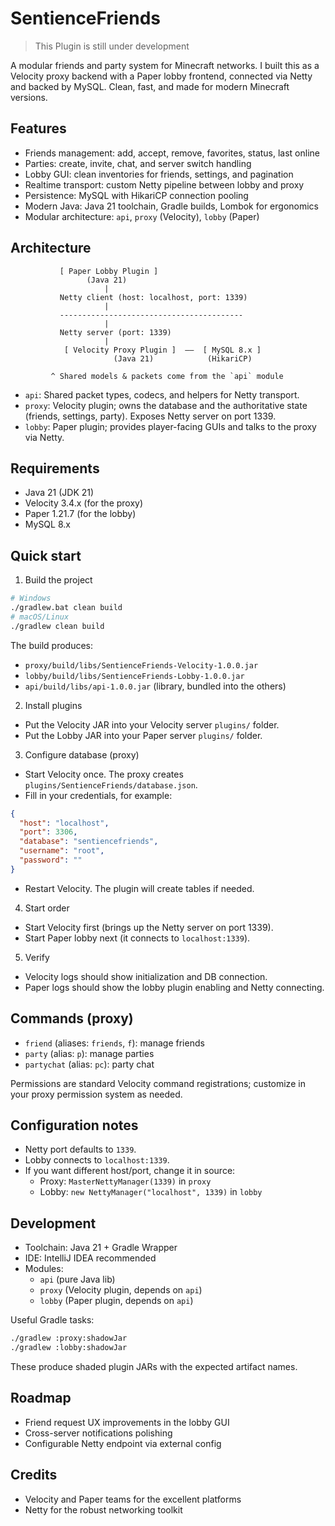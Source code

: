# SentienceFriends

> This Plugin is still under development

A modular friends and party system for Minecraft networks. I built this as a Velocity proxy backend with a Paper lobby frontend, connected via Netty and backed by MySQL. Clean, fast, and made for modern Minecraft versions.

## Features
- Friends management: add, accept, remove, favorites, status, last online
- Parties: create, invite, chat, and server switch handling
- Lobby GUI: clean inventories for friends, settings, and pagination
- Realtime transport: custom Netty pipeline between lobby and proxy
- Persistence: MySQL with HikariCP connection pooling
- Modern Java: Java 21 toolchain, Gradle builds, Lombok for ergonomics
- Modular architecture: `api`, `proxy` (Velocity), `lobby` (Paper)

## Architecture
```
           [ Paper Lobby Plugin ]
                 (Java 21)
                     |
           Netty client (host: localhost, port: 1339)
                     |
           -----------------------------------------
                     |
           Netty server (port: 1339)
                     |
            [ Velocity Proxy Plugin ]  ——  [ MySQL 8.x ]
                       (Java 21)            (HikariCP)

         ^ Shared models & packets come from the `api` module
```

- `api`: Shared packet types, codecs, and helpers for Netty transport.
- `proxy`: Velocity plugin; owns the database and the authoritative state (friends, settings, party). Exposes Netty server on port 1339.
- `lobby`: Paper plugin; provides player-facing GUIs and talks to the proxy via Netty.

## Requirements
- Java 21 (JDK 21)
- Velocity 3.4.x (for the proxy)
- Paper 1.21.7 (for the lobby)
- MySQL 8.x

## Quick start
1) Build the project
```bash
# Windows
./gradlew.bat clean build
# macOS/Linux
./gradlew clean build
```
The build produces:
- `proxy/build/libs/SentienceFriends-Velocity-1.0.0.jar`
- `lobby/build/libs/SentienceFriends-Lobby-1.0.0.jar`
- `api/build/libs/api-1.0.0.jar` (library, bundled into the others)

2) Install plugins
- Put the Velocity JAR into your Velocity server `plugins/` folder.
- Put the Lobby JAR into your Paper server `plugins/` folder.

3) Configure database (proxy)
- Start Velocity once. The proxy creates `plugins/SentienceFriends/database.json`.
- Fill in your credentials, for example:
```json
{
  "host": "localhost",
  "port": 3306,
  "database": "sentiencefriends",
  "username": "root",
  "password": ""
}
```
- Restart Velocity. The plugin will create tables if needed.

4) Start order
- Start Velocity first (brings up the Netty server on port 1339).
- Start Paper lobby next (it connects to `localhost:1339`).

5) Verify
- Velocity logs should show initialization and DB connection.
- Paper logs should show the lobby plugin enabling and Netty connecting.

## Commands (proxy)
- `friend` (aliases: `friends`, `f`): manage friends
- `party` (alias: `p`): manage parties
- `partychat` (alias: `pc`): party chat

Permissions are standard Velocity command registrations; customize in your proxy permission system as needed.

## Configuration notes
- Netty port defaults to `1339`.
- Lobby connects to `localhost:1339`.
- If you want different host/port, change it in source:
  - Proxy: `MasterNettyManager(1339)` in `proxy`
  - Lobby: `new NettyManager("localhost", 1339)` in `lobby`

## Development
- Toolchain: Java 21 + Gradle Wrapper
- IDE: IntelliJ IDEA recommended
- Modules:
  - `api` (pure Java lib)
  - `proxy` (Velocity plugin, depends on `api`)
  - `lobby` (Paper plugin, depends on `api`)

Useful Gradle tasks:
```bash
./gradlew :proxy:shadowJar
./gradlew :lobby:shadowJar
```
These produce shaded plugin JARs with the expected artifact names.

## Roadmap
- Friend request UX improvements in the lobby GUI
- Cross-server notifications polishing
- Configurable Netty endpoint via external config

## Credits
- Velocity and Paper teams for the excellent platforms
- Netty for the robust networking toolkit
